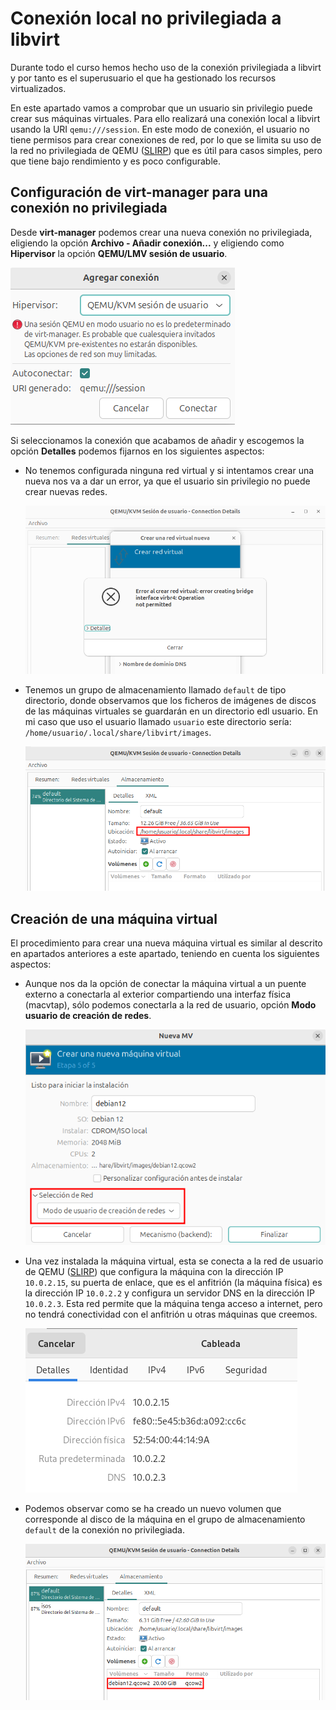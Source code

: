 # Conexión local no privilegiada a libvirt

Durante todo el curso hemos hecho uso de la conexión privilegiada a libvirt y por tanto es el superusuario el que ha gestionado los recursos virtualizados.

En este apartado vamos a comprobar que un usuario sin privilegio puede crear sus máquinas virtuales. Para ello realizará una conexión local a libvirt usando la URI `qemu:///session`. En este modo de conexión, el usuario no tiene permisos para crear conexiones de red, por lo que se limita su uso de la red no privilegiada de QEMU ([SLIRP](https://wiki.qemu.org/Documentation/Networking#User_Networking_.28SLIRP.29)) que es útil para casos simples, pero que tiene bajo rendimiento y es poco configurable. 

## Configuración de virt-manager para una conexión no privilegiada

Desde **virt-manager** podemos crear una nueva conexión no privilegiada, eligiendo la opción **Archivo - Añadir conexión...** y eligiendo como **Hipervisor** la opción **QEMU/LMV sesión de usuario**.

![usuario](img/usuario1.png)

Si seleccionamos la conexión que acabamos de añadir y escogemos la opción **Detalles** podemos fijarnos en los siguientes aspectos:

* No tenemos configurada ninguna red virtual y si intentamos crear una nueva nos va a dar un error, ya que el usuario sin privilegio no puede crear nuevas redes.

    ![usuario](img/usuario2.png)

* Tenemos un grupo de almacenamiento llamado `default` de tipo directorio, donde observamos que los ficheros de imágenes de discos de las máquinas virtuales se guardarán en un directorio edl usuario. En mi caso que uso el usuario llamado `usuario` este directorio sería: `/home/usuario/.local/share/libvirt/images`.

    ![usuario](img/usuario3.png)

## Creación de una máquina virtual

El procedimiento para crear una nueva máquina virtual es similar al descrito en apartados anteriores a este apartado, teniendo en cuenta los siguientes aspectos:

* Aunque nos da la opción de conectar la máquina virtual a un puente externo a conectarla al exterior compartiendo una interfaz física (macvtap), sólo  podemos conectarla a la red de usuario, opción **Modo usuario de creación de redes**.

    ![usuario](img/usuario4.png)

* Una vez instalada la máquina virtual, esta se conecta a la red de usuario de QEMU ([SLIRP](https://wiki.qemu.org/Documentation/Networking#User_Networking_.28SLIRP.29)) que configura la máquina con la dirección IP `10.0.2.15`, su puerta de enlace, que es el anfitrión (la máquina física) es la dirección IP `10.0.2.2` y configura un servidor DNS en la dirección IP `10.0.2.3`. Esta red permite que la máquina tenga acceso a internet, pero no tendrá conectividad con el anfitrión u otras máquinas que creemos.

    ![usuario](img/usuario5.png)

* Podemos observar como se ha creado un nuevo volumen que corresponde al disco de la máquina en el grupo de almacenamiento `default` de la conexión no privilegiada.

    ![usuario](img/usuario6.png)

